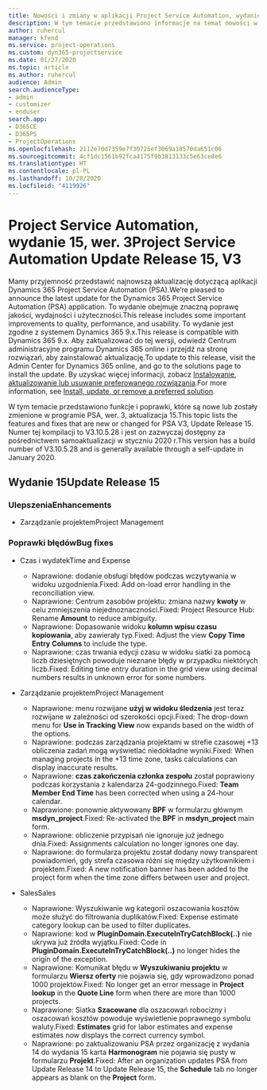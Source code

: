 ```yaml
---
title: Nowości i zmiany w aplikacji Project Service Automation, wydanie 15, wer. 3
description: W tym temacie przedstawiono informacje na temat nowości w aktualizacji usługi Project Service Automation, wydanie 15, wer. 3.
author: ruhercul
manager: kfend
ms.service: project-operations
ms.custom: dyn365-projectservice
ms.date: 01/27/2020
ms.topic: article
ms.author: ruhercul
audience: Admin
search.audienceType:
- admin
- customizer
- enduser
search.app:
- D365CE
- D365PS
- ProjectOperations
ms.openlocfilehash: 2112e70d7359e7f30725ef3069a18570da651c06
ms.sourcegitcommit: 4cf1dc1561b92fca4175f0b3813133c5e63ce8e6
ms.translationtype: HT
ms.contentlocale: pl-PL
ms.lasthandoff: 10/28/2020
ms.locfileid: "4119926"
---
```

# <a name="project-service-automation-update-release-15-v3"></a><span data-ttu-id="35003-103">Project Service Automation, wydanie 15, wer. 3</span><span class="sxs-lookup"><span data-stu-id="35003-103">Project Service Automation Update Release 15, V3</span></span>

<span data-ttu-id="35003-104">Mamy przyjemność przedstawić najnowszą aktualizację dotyczącą aplikacji Dynamics 365 Project Service Automation (PSA).</span><span class="sxs-lookup"><span data-stu-id="35003-104">We’re pleased to announce the latest update for the Dynamics 365 Project Service Automation (PSA) application.</span></span> <span data-ttu-id="35003-105">To wydanie obejmuje znaczną poprawę jakości, wydajności i użyteczności.</span><span class="sxs-lookup"><span data-stu-id="35003-105">This release includes some important improvements to quality, performance, and usability.</span></span> <span data-ttu-id="35003-106">To wydanie jest zgodne z systemem Dynamics 365 9.x.</span><span class="sxs-lookup"><span data-stu-id="35003-106">This release is compatible with Dynamics 365 9.x.</span></span> <span data-ttu-id="35003-107">Aby zaktualizować do tej wersji, odwiedź Centrum administracyjne programu Dynamics 365 online i przejdź na stronę rozwiązań, aby zainstalować aktualizację.</span><span class="sxs-lookup"><span data-stu-id="35003-107">To update to this release, visit the Admin Center for Dynamics 365 online, and go to the solutions page to install the update.</span></span> <span data-ttu-id="35003-108">By uzyskać więcej informacji, zobacz [Instalowanie, aktualizowanie lub usuwanie preferowanego rozwiązania](https://docs.microsoft.com/power-platform/admin/install-remove-preferred-solution).</span><span class="sxs-lookup"><span data-stu-id="35003-108">For more information, see [Install, update, or remove a preferred solution](https://docs.microsoft.com/power-platform/admin/install-remove-preferred-solution).</span></span>

<span data-ttu-id="35003-109">W tym temacie przedstawiono funkcje i poprawki, które są nowe lub zostały zmienione w programie PSA, wer. 3, aktualizacja 15.</span><span class="sxs-lookup"><span data-stu-id="35003-109">This topic lists the features and fixes that are new or changed for PSA V3, Update Release 15.</span></span> <span data-ttu-id="35003-110">Numer tej kompilacji to V3.10.5.28 i jest on zazwyczaj dostępny za pośrednictwem samoaktualizacji w styczniu 2020 r.</span><span class="sxs-lookup"><span data-stu-id="35003-110">This version has a build number of V3.10.5.28 and is generally available through a self-update in January 2020.</span></span>

## <a name="update-release-15"></a><span data-ttu-id="35003-111">Wydanie 15</span><span class="sxs-lookup"><span data-stu-id="35003-111">Update Release 15</span></span> 

### <a name="enhancements"></a><span data-ttu-id="35003-112">Ulepszenia</span><span class="sxs-lookup"><span data-stu-id="35003-112">Enhancements</span></span>

- <span data-ttu-id="35003-113">Zarządzanie projektem</span><span class="sxs-lookup"><span data-stu-id="35003-113">Project Management</span></span>

### <a name="bug-fixes"></a><span data-ttu-id="35003-114">Poprawki błędów</span><span class="sxs-lookup"><span data-stu-id="35003-114">Bug fixes</span></span>

- <span data-ttu-id="35003-115">Czas i wydatek</span><span class="sxs-lookup"><span data-stu-id="35003-115">Time and Expense</span></span>

  - <span data-ttu-id="35003-116">Naprawione: dodanie obsługi błędów podczas wczytywania w widoku uzgodnienia.</span><span class="sxs-lookup"><span data-stu-id="35003-116">Fixed: Add on-load error handling in the reconciliation view.</span></span>
  - <span data-ttu-id="35003-117">Naprawione: Centrum zasobów projektu: zmiana nazwy **kwoty** w celu zmniejszenia niejednoznaczności.</span><span class="sxs-lookup"><span data-stu-id="35003-117">Fixed: Project Resource Hub: Rename **Amount** to reduce ambiguity.</span></span>
  - <span data-ttu-id="35003-118">Naprawione: Dopasowanie widoku **kolumn wpisu czasu kopiowania**, aby zawierały typ.</span><span class="sxs-lookup"><span data-stu-id="35003-118">Fixed: Adjust the view **Copy Time Entry Columns** to include the type.</span></span>
  - <span data-ttu-id="35003-119">Naprawione: czas trwania edycji czasu w widoku siatki za pomocą liczb dziesiętnych powoduje nieznane błędy w przypadku niektórych liczb.</span><span class="sxs-lookup"><span data-stu-id="35003-119">Fixed: Editing time entry duration in the grid view using decimal numbers results in unknown error for some numbers.</span></span>

- <span data-ttu-id="35003-120">Zarządzanie projektem</span><span class="sxs-lookup"><span data-stu-id="35003-120">Project Management</span></span>

  - <span data-ttu-id="35003-121">Naprawione: menu rozwijane **użyj w widoku śledzenia** jest teraz rozwijane w zależności od szerokości opcji.</span><span class="sxs-lookup"><span data-stu-id="35003-121">Fixed: The drop-down menu for **Use in Tracking View** now expands based on the width of the options.</span></span>
  - <span data-ttu-id="35003-122">Naprawione: podczas zarządzania projektami w strefie czasowej +13 obliczenia zadań mogą wyświetlać niedokładne wyniki.</span><span class="sxs-lookup"><span data-stu-id="35003-122">Fixed: When managing projects in the +13 time zone, tasks calculations can display inaccurate results.</span></span>
  - <span data-ttu-id="35003-123">Naprawione: **czas zakończenia członka zespołu** został poprawiony podczas korzystania z kalendarza 24-godzinnego.</span><span class="sxs-lookup"><span data-stu-id="35003-123">Fixed: **Team Member End Time** has been corrected when using a 24-hour calendar.</span></span>
  - <span data-ttu-id="35003-124">Naprawione: ponownie aktywowany **BPF** w formularzu głównym **msdyn_project**.</span><span class="sxs-lookup"><span data-stu-id="35003-124">Fixed: Re-activated the **BPF** in **msdyn_project** main form.</span></span>
  - <span data-ttu-id="35003-125">Naprawione: obliczenie przypisań nie ignoruje już jednego dnia.</span><span class="sxs-lookup"><span data-stu-id="35003-125">Fixed: Assignments calculation no longer ignores one day.</span></span>
  - <span data-ttu-id="35003-126">Naprawione: do formularza projektu został dodany nowy transparent powiadomień, gdy strefa czasowa różni się między użytkownikiem i projektem.</span><span class="sxs-lookup"><span data-stu-id="35003-126">Fixed: A new notification banner has been added to the project form when the time zone differs between user and project.</span></span>

- <span data-ttu-id="35003-127">Sales</span><span class="sxs-lookup"><span data-stu-id="35003-127">Sales</span></span>

  - <span data-ttu-id="35003-128">Naprawione: Wyszukiwanie wg kategorii oszacowania kosztów może służyć do filtrowania duplikatów.</span><span class="sxs-lookup"><span data-stu-id="35003-128">Fixed: Expense estimate category lookup can be used to filter duplicates.</span></span>
  - <span data-ttu-id="35003-129">Naprawione: kod w **PluginDomain.ExecuteInTryCatchBlock(..)** nie ukrywa już źródła wyjątku.</span><span class="sxs-lookup"><span data-stu-id="35003-129">Fixed: Code in **PluginDomain.ExecuteInTryCatchBlock(..)** no longer hides the origin of the exception.</span></span>
  - <span data-ttu-id="35003-130">Naprawione: Komunikat błędu w **Wyszukiwaniu projektu** w formularzu **Wiersz oferty** nie pojawia się, gdy wprowadzono ponad 1000 projektów.</span><span class="sxs-lookup"><span data-stu-id="35003-130">Fixed: No longer get an error message in **Project lookup** in the **Quote Line** form when there are more than 1000 projects.</span></span>
  - <span data-ttu-id="35003-131">Naprawione: Siatka **Szacowane** dla oszacowań robocizny i oszacowań kosztów powoduje wyświetlenie poprawnego symbolu waluty.</span><span class="sxs-lookup"><span data-stu-id="35003-131">Fixed: **Estimates** grid for labor estimates and expense estimates now displays the correct currency symbol.</span></span>
  - <span data-ttu-id="35003-132">Naprawione: po zaktualizowaniu PSA przez organizację z wydania 14 do wydania 15 karta **Harmonogram** nie pojawia się pusty w formularzu **Projekt**.</span><span class="sxs-lookup"><span data-stu-id="35003-132">Fixed: After an organization updates PSA from Update Release 14 to Update Release 15, the **Schedule** tab no longer appears as blank on the **Project** form.</span></span>
